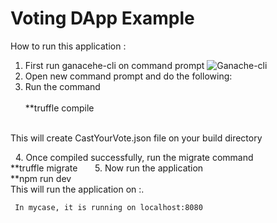 # Voting DApp Example

How to run this application :
  1. First run ganacehe-cli on command prompt
     ![Ganache-cli](C:\Users\preethi\Pictures\VotingDAPP\1ganachecli.JPG)
  2. Open new command prompt and do the following:
  3. Run the command  
      </br>
      **truffle compile
      
    
    This will create CastYourVote.json file on your build directory
    
   4. Once compiled successfully, run the migrate command
       </br>**truffle migrate
      
   5. Now run the application
        </br>**npm run dev 
        
    </br> This will run the application on <host>:<port>. 
     
     
     In mycase, it is running on localhost:8080
     
     
  
  
